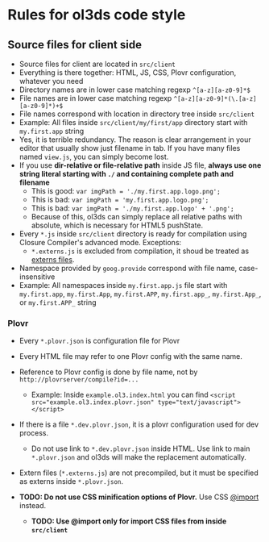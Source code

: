 # Rules for ol3ds code style

## Source files for client side
* Source files for client are located in `src/client`
* Everything is there together: HTML, JS, CSS, Plovr configuration, whatever you need
* Directory names are in lower case matching regexp `^[a-z][a-z0-9]*$`
* File names are in lower case matching regexp `^[a-z][a-z0-9]*(\.[a-z][a-z0-9]*)+$`
* File names correspond with location in directory tree inside `src/client`
 * Example: All files inside `src/client/my/first/app` directory start with `my.first.app` string
 * Yes, it is terrible redundancy. The reason is clear arrangement in your editor that usually show just filename in tab. If you have many files named `view.js`, you can simply become lost.
* If you use **dir-relative or file-relative path** inside JS file, **always use one string literal starting with `./` and containing complete path and filename**
  * This is good: `var imgPath = './my.first.app.logo.png';`
  * This is bad: `var imgPath = 'my.first.app.logo.png';`
  * This is bad: `var imgPath = './my.first.app.logo' + '.png';`
  * Because of this, ol3ds can simply replace all relative paths with absolute, which is necessary for HTML5 pushState.
* Every `*.js` inside `src/client` directory is ready for compilation using Closure Compiler's advanced mode. Exceptions:
  * `*.externs.js` is excluded from compilation, it shoud be treated as [externs files](https://developers.google.com/closure/compiler/docs/api-tutorial3).
* Namespace provided by `goog.provide` correspond with file name, case-insensitive
 * Example: All namespaces inside `my.first.app.js` file start with `my.first.app`, `my.first.App`, `my.first.APP`, `my.first.app_`, `my.first.App_`, or `my.first.APP_` string

### Plovr
* Every `*.plovr.json` is configuration file for Plovr
* Every HTML file may refer to one Plovr config with the same name.
* Reference to Plovr config is done by file name, not by `http://plovrserver/compile?id=...`
  * Example: Inside `example.ol3.index.html` you can find `<script src="example.ol3.index.plovr.json" type="text/javascript"></script>`
* If there is a file `*.dev.plovr.json`, it is a plovr configuration used for dev process.
  * Do not use link to `*.dev.plovr.json` inside HTML. Use link to main `*.plovr.json` and ol3ds will make the replacement automatically.
* Extern files (`*.externs.js`) are not precompiled, but it must be specified as externs inside `*.plovr.json`.

* **TODO: Do not use CSS minification options of Plovr.** Use CSS [@import](https://developer.mozilla.org/en-US/docs/Web/CSS/@import) instead.
  * **TODO: Use @import only for import CSS files from inside `src/client`**
